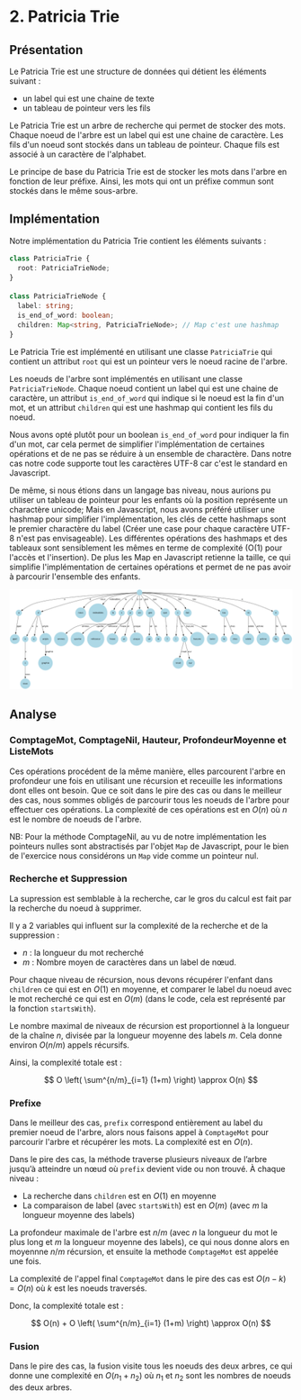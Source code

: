 # 2. Patricia Trie


## Présentation


Le Patricia Trie est une structure de données qui détient les éléments suivant :

- un label qui est une chaine de texte
- un tableau de pointeur vers les fils

Le Patricia Trie est un arbre de recherche qui permet de stocker des mots. Chaque noeud de l'arbre est un label qui est une chaine de caractère. Les fils d'un noeud sont stockés dans un tableau de pointeur. Chaque fils est associé à un caractère de l'alphabet.

Le principe de base du Patricia Trie est de stocker les mots dans l'arbre en fonction de leur préfixe. Ainsi, les mots qui ont un préfixe commun sont stockés dans le même sous-arbre.


## Implémentation


Notre implémentation du Patricia Trie contient les éléments suivants :

```typescript
class PatriciaTrie {
  root: PatriciaTrieNode;
}

class PatriciaTrieNode {
  label: string;
  is_end_of_word: boolean;
  children: Map<string, PatriciaTrieNode>; // Map c'est une hashmap
}
```

Le Patricia Trie est implémenté en utilisant une classe `PatriciaTrie` qui contient un attribut `root` qui est un pointeur vers le noeud racine de l'arbre.

Les noeuds de l'arbre sont implémentés en utilisant une classe `PatriciaTrieNode`. Chaque noeud contient un label qui est une chaine de caractère, un attribut `is_end_of_word` qui indique si le noeud est la fin d'un mot, et un attribut `children` qui est une hashmap qui contient les fils du noeud.

Nous avons opté plutôt pour un boolean `is_end_of_word` pour indiquer la fin d'un mot, car cela permet de simplifier l'implémentation de certaines opérations et de ne pas se réduire à un ensemble de charactère. Dans notre cas notre code supporte tout les caractères UTF-8 car c'est le standard en Javascript.

De même, si nous étions dans un langage bas niveau, nous aurions pu utiliser un tableau de pointeur pour les enfants où la position représente un charactère unicode; Mais en Javascript, nous avons préféré utiliser une hashmap pour simplifier l'implémentation, les clés de cette hashmaps sont le premier charactère du label (Créer une case pour chaque caractère UTF-8 n'est pas envisageable). Les différentes opérations des hashmaps et des tableaux sont sensiblement les mêmes en terme de complexité (O(1) pour l'accès et l'insertion). De plus les Map en Javascript retienne la taille, ce qui simplifie l'implémentation de certaines opérations et permet de ne pas avoir à parcourir l'ensemble des enfants.


![Arbre représentant l'exemple de base avec un Patricia Trie](./imgs/exemple_base_patricia_trie.png)


## Analyse

### ComptageMot, ComptageNil, Hauteur, ProfondeurMoyenne et ListeMots

Ces opérations procédent de la même manière, elles parcourent l'arbre en profondeur une fois en utilisant une récursion et receuille les informations dont elles ont besoin. 
Que ce soit dans le pire des cas ou dans le meilleur des cas, nous sommes obligés de parcourir tous les noeuds de l'arbre pour effectuer ces opérations. 
La complexité de ces opérations est en $O(n)$ où $n$ est le nombre de noeuds de l'arbre.

NB: Pour la méthode ComptageNil, au vu de notre implémentation les pointeurs nulles sont abstractisés par l'objet `Map` de Javascript, pour le bien de l'exercice nous considérons un `Map` vide comme un pointeur nul.


### Recherche et Suppression

La supression est semblable à la recherche, car le gros du calcul est fait par la recherche du noeud à supprimer.

Il y a 2 variables qui influent sur la complexité de la recherche et de la suppression :

- $n$ : la longueur du mot recherché
- $m$ : Nombre moyen de caractères dans un label de nœud.

Pour chaque niveau de récursion, nous devons récupérer l'enfant dans `children` ce qui est en $O(1)$ en moyenne, et comparer le label du noeud avec le mot recherché ce qui est en $O(m)$ (dans le code, cela est représenté par la fonction `startsWith`). 

Le nombre maximal de niveaux de récursion est proportionnel à la longueur de la chaîne $n$, divisée par la longueur moyenne des labels $m$. Cela donne environ $O(n/m)$ appels récursifs.

Ainsi, la complexité totale est : 

$$ O \left( \sum^{n/m}_{i=1} (1+m) \right) \approx O(n) $$

### Prefixe

Dans le meilleur des cas, `prefix` correspond entièrement au label du premier noeud de l'arbre, alors nous faisons appel à `ComptageMot` pour parcourir l'arbre et récupérer les mots. La complexité est en $O(n)$.

Dans le pire des cas, la méthode traverse plusieurs niveaux de l’arbre jusqu’à atteindre un nœud où `prefix` devient vide ou non trouvé. À chaque niveau :
- La recherche dans `children` est en $O(1)$ en moyenne
- La comparaison de label (avec `startsWith`) est en $O(m)$ (avec $m$ la longueur moyenne des labels)

La profondeur maximale de l'arbre est $n/m$ (avec $n$ la longueur du mot le plus long et $m$ la longueur moyenne des labels), ce qui nous donne alors en moyennne $n/m$ récursion, et ensuite la methode `ComptageMot` est appelée une fois.

La complexité de l'appel final `ComptageMot` dans le pire des cas est $O(n-k) = O(n)$ où $k$ est les noeuds traversés.

Donc, la complexité totale est :

$$ O(n) + O \left( \sum^{n/m}_{i=1} (1+m) \right) \approx O(n) $$

### Fusion

Dans le pire des cas, la fusion visite tous les noeuds des deux arbres, ce qui donne une complexité en $O(n_1 + n_2)$ où $n_1$ et $n_2$ sont les nombres de noeuds des deux arbres.